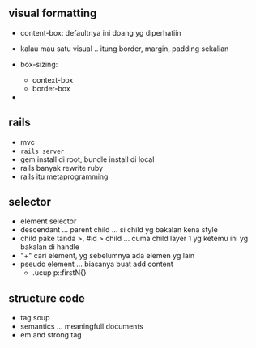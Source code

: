 ## visual formatting
- content-box: defaultnya ini doang yg diperhatiin
- kalau mau satu visual .. itung border, margin, padding sekalian
- box-sizing: 
    - context-box
    - border-box

- 
## rails
- mvc
- ``` rails server ```
- gem install di root, bundle install di local
- rails banyak rewrite ruby
- rails itu metaprogramming

## selector
- element selector
- descendant ... parent child ... si child yg bakalan kena style
- child pake tanda >, #id > child ... cuma child layer 1 yg ketemu ini yg bakalan di handle
- "+" cari element, yg sebelumnya ada elemen yg lain
- pseudo element ... biasanya buat add content
    - .ucup p::firstN{}

## structure code
- tag soup
- semantics ... meaningfull documents
- em and strong tag